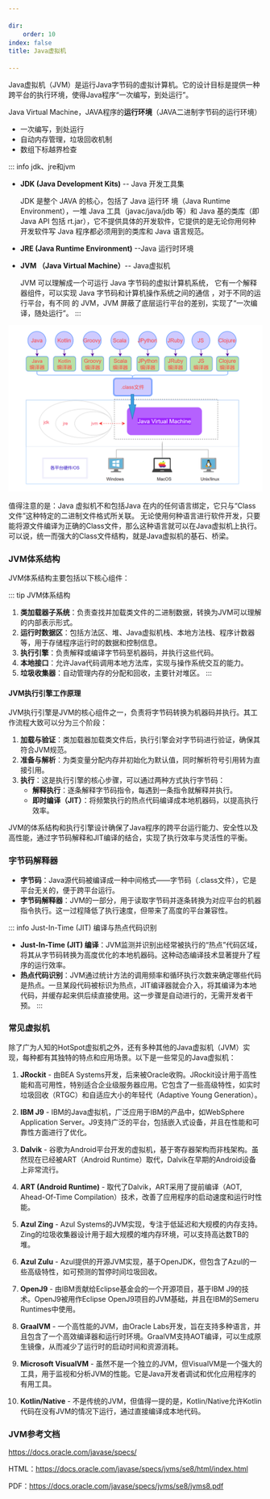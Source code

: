 ```yaml
--- 

dir:
    order: 10
index: false
title: Java虚拟机

---
```




Java虚拟机（JVM）是运行Java字节码的虚拟计算机。它的设计目标是提供一种跨平台的执行环境，使得Java程序“一次编写，到处运行”。

Java Virtual Machine，JAVA程序的**运行环境**（JAVA二进制字节码的运行环境）

- 一次编写，到处运行
- 自动内存管理，垃圾回收机制
- 数组下标越界检查

::: info jdk、jre和jvm

- **JDK (Java Development Kits)** -- Java 开发工具集
  
  JDK 是整个 JAVA 的核心，包括了 Java 运行环 境（Java Runtime Environment），一堆 Java 工具（javac/java/jdb 等）和 Java 基的类库（即 Java API 包括 rt.jar），它不提供具体的开发软件，它提供的是无论你用何种开发软件写 Java 程序都必须用到的类库和 Java 语言规范。

- **JRE (Java Runtime Environment)** --Java 运行时环境

- **JVM （Java Virtual Machine）**-- Java虚拟机
  
  JVM 可以理解成一个可运行 Java 字节码的虚拟计算机系统， 它有一个解释器组件，可以实现 Java 字节码和计算机操作系统之间的通信 ，对于不同的运行平台，有不同 的 JVM，JVM 屏蔽了底层运行平台的差别，实现了“一次编译，随处运行”。
:::

![JVM](vx_images/image-20220215135414096.png)

值得注意的是：Java 虚拟机不和包括Java 在内的任何语言绑定，它只与“Class 文件”这种特定的二进制文件格式所关联。
无论使用何种语言进行软件开发，只要能将源文件编译为正确的Class文件，那么这种语言就可以在Java虚拟机上执行。可以说，统一而强大的Class文件结构，就是Java虚拟机的基石、桥梁。


### JVM体系结构

JVM体系结构主要包括以下核心组件：

::: tip JVM体系结构
1. **类加载器子系统**：负责查找并加载类文件的二进制数据，转换为JVM可以理解的内部表示形式。
2. **运行时数据区**：包括方法区、堆、Java虚拟机栈、本地方法栈、程序计数器等，用于存储程序运行时的数据和控制信息。
3. **执行引擎**：负责解释或编译字节码至机器码，并执行这些代码。
4. **本地接口**：允许Java代码调用本地方法库，实现与操作系统交互的能力。
5. **垃圾收集器**：自动管理内存的分配和回收，主要针对堆区。
:::


#### JVM执行引擎工作原理
JVM执行引擎是JVM的核心组件之一，负责将字节码转换为机器码并执行。其工作流程大致可以分为三个阶段：

1. **加载与验证**：类加载器加载类文件后，执行引擎会对字节码进行验证，确保其符合JVM规范。
2. **准备与解析**：为类变量分配内存并初始化为默认值，同时解析符号引用转为直接引用。
3. **执行**：这是执行引擎的核心步骤，可以通过两种方式执行字节码：
   - **解释执行**：逐条解释字节码指令，每遇到一条指令就解释并执行。
   - **即时编译（JIT）**：将频繁执行的热点代码编译成本地机器码，以提高执行效率。

JVM的体系结构和执行引擎设计确保了Java程序的跨平台运行能力、安全性以及高性能，通过字节码解释和JIT编译的结合，实现了执行效率与灵活性的平衡。


### 字节码解释器
- **字节码**：Java源代码被编译成一种中间格式——字节码（.class文件），它是平台无关的，便于跨平台运行。
- **字节码解释器**：JVM的一部分，用于读取字节码并逐条转换为对应平台的机器指令执行。这一过程降低了执行速度，但带来了高度的平台兼容性。

::: info Just-In-Time (JIT) 编译与热点代码识别
- **Just-In-Time (JIT) 编译**：JVM监测并识别出经常被执行的“热点”代码区域，将其从字节码转换为高度优化的本地机器码。这种动态编译技术显著提升了程序的运行效率。
- **热点代码识别**：JVM通过统计方法的调用频率和循环执行次数来确定哪些代码是热点。一旦某段代码被标识为热点，JIT编译器就会介入，将其编译为本地代码，并缓存起来供后续直接使用。这一步骤是自动进行的，无需开发者干预。
:::



### 常见虚拟机

除了广为人知的HotSpot虚拟机之外，还有多种其他的Java虚拟机（JVM）实现，每种都有其独特的特点和应用场景。以下是一些常见的Java虚拟机：

1. **JRockit** - 由BEA Systems开发，后来被Oracle收购。JRockit设计用于高性能和高可用性，特别适合企业级服务器应用。它包含了一些高级特性，如实时垃圾回收（RTGC）和自适应大小的年轻代（Adaptive Young Generation）。

2. **IBM J9** - IBM的Java虚拟机，广泛应用于IBM的产品中，如WebSphere Application Server。J9支持广泛的平台，包括嵌入式设备，并且在性能和可靠性方面进行了优化。

3. **Dalvik** - 谷歌为Android平台开发的虚拟机，基于寄存器架构而非栈架构。虽然现在已经被ART（Android Runtime）取代，Dalvik在早期的Android设备上非常流行。

4. **ART (Android Runtime)** - 取代了Dalvik，ART采用了提前编译（AOT, Ahead-Of-Time Compilation）技术，改善了应用程序的启动速度和运行时性能。

5. **Azul Zing** - Azul Systems的JVM实现，专注于低延迟和大规模的内存支持。Zing的垃圾收集器设计用于超大规模的堆内存环境，可以支持高达数TB的堆。

6. **Azul Zulu** - Azul提供的开源JVM实现，基于OpenJDK，但包含了Azul的一些高级特性，如可预测的暂停时间垃圾回收。

7. **OpenJ9** - 由IBM贡献给Eclipse基金会的一个开源项目，基于IBM J9的技术。OpenJ9被用作Eclipse OpenJ9项目的JVM基础，并且在IBM的Semeru Runtimes中使用。

8. **GraalVM** - 一个高性能的JVM，由Oracle Labs开发，旨在支持多种语言，并且包含了一个高效编译器和运行时环境。GraalVM支持AOT编译，可以生成原生镜像，从而减少了运行时的启动时间和资源消耗。

9. **Microsoft VisualVM** - 虽然不是一个独立的JVM，但VisualVM是一个强大的工具，用于监视和分析JVM的性能。它是Java开发者调试和优化应用程序的有用工具。

10. **Kotlin/Native** - 不是传统的JVM，但值得一提的是，Kotlin/Native允许Kotlin代码在没有JVM的情况下运行，通过直接编译成本地代码。



### JVM参考文档

https://docs.oracle.com/javase/specs/

HTML：https://docs.oracle.com/javase/specs/jvms/se8/html/index.html

PDF：https://docs.oracle.com/javase/specs/jvms/se8/jvms8.pdf
